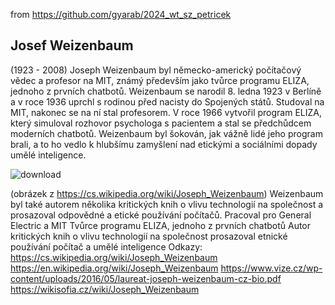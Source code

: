 from <https://github.com/gyarab/2024_wt_sz_petricek>


## Josef Weizenbaum 
(1923 - 2008)
Joseph Weizenbaum byl německo-americký počítačový vědec a profesor na MIT, známý především jako tvůrce programu ELIZA, jednoho z prvních chatbotů. Weizenbaum se narodil 8. ledna 1923 v Berlíně a v roce 1936 uprchl s rodinou před nacisty do Spojených států.
Studoval na MIT, nakonec se na ní stal profesorem. V roce 1966 vytvořil program ELIZA, který simuloval rozhovor psychologa s pacientem a stal se předchůdcem moderních chatbotů. Weizenbaum byl šokován, jak vážně lidé jeho program brali, a to ho vedlo k hlubšímu zamyšlení nad etickými a sociálními dopady umělé inteligence.

![download](https://github.com/user-attachments/assets/bb7d065e-8df0-4d6a-bfa0-1e5333494e39)

(obrázek z https://cs.wikipedia.org/wiki/Joseph_Weizenbaum)
Weizenbaum byl také autorem několika kritických knih o vlivu technologií na společnost a prosazoval odpovědné a etické používání počítačů.
Pracoval pro General Electric a MIT
Tvůrce programu ELIZA, jednoho z prvních chatbotů
Autor kritických knih o vlivu technologií na společnost
prosazoval etnické používání počítač a umělé inteligence
Odkazy:
https://cs.wikipedia.org/wiki/Joseph_Weizenbaum
https://en.wikipedia.org/wiki/Joseph_Weizenbaum
https://www.vize.cz/wp-content/uploads/2016/05/laureat-joseph-weizenbaum-cz-bio.pdf
https://wikisofia.cz/wiki/Joseph_Weizenbaum
